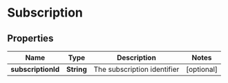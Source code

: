 
# Subscription

## Properties
Name | Type | Description | Notes
------------ | ------------- | ------------- | -------------
**subscriptionId** | **String** | The subscription identifier |  [optional]



